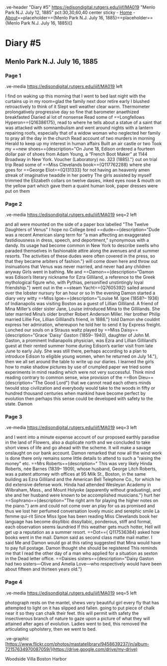 .ve-header "Diary #5" https://edisondigital.rutgers.edu/iiif/MA019 "Menlo Park N.J. July 12, 1885" pct:30,30,60,40 center sticky
    - [Home](/)
    - [About](/about)==placeholder=={Menlo Park N.J. July 16, 1885}==placeholder=={Menlo Park N.J. July 16, 1885}[]
    
# Diary #5 

## Menlo Park N.J. July 16, 1885

### Page 1

.ve-media https://edisondigital.rutgers.edu/iiif/MA019 left

I find on waking up this morning that I went to bed last night with the curtains up in my room=glad the family next door retire early  I blushed retroactively to think of it  Slept well weather clear warm. Thermometer prolongatively progressive day so fine that barometer anaethized breakfasted Diaried al lot of nonsense  Read some of ==Longfellows Hyperon=={Q16386175}, read to where he tells about a statue of a saint that was attacked with somnambulism and went around nights with a lantern repairing roofs, especially that of a widow woman who neglected her family to pray all the day in the church Read account of two murders in morning Herald to keep up my interest in human affairs Built an air castle or two  Took my ==new shoes=={description="On June 18, Edison ordered a fourteen dollar pair of shoes from Adam Young, a “French Boot Maker” at 1144 Broadway in New York. Voucher (Laboratory) no. 323 (1885)."} out on trial trip Read some of ==Miss Clevelands book=={Q117762288} where she goes for ==George Eliot=={Q131333} for not having an heavenly amen streak of imaginative twaddle in her poetry The girls assisted by myself trimmed the Elizabeth collars on twelve dasies, inked eyes nose & mouth on the yellow part which gave them a quaint human look, paper dresses were put on them

### Page 2

.ve-media https://edisondigital.rutgers.edu/iiif/MA019 seq=2 left

and all were mounted on the side of a paper box labelled "The Twelve Daughters of Venus" I hope no College bred ==dude=={description="Dude was a recent American slang term for “a man affecting an exaggerated fastidiousness in dress, speech, and deportment,” synonymous with a dandy. Its usage had become common in New York to
describe swells who paraded themselves in fashionable attire along the avenues and at summer resorts. The activities of these dudes were often covered in the press, so that they became arbiters of fashion."} will come down here and throw out insinuations that Venus was never married, and never had any children anyway Girls went in bathing. Me and 
==Damon=={description="Damon was Edison’s literary nickname for Ezra Gilliland, a reference to the Greek mythological figure who, with Pythias, personified unstintingly loyal friendship."} went out in the ==steam Yacht=={Q7605392} sailed around over the lobster nursury for an hour or so In the evening Damon started a diary very witty ==Miss Igoe=={description="Louise M. Igoe (1858?– 1936) of Indianapolis was visiting Boston as a guest of Lillian Gilliland. A friend of Mina Miller’s older sister Jane, Louise introduced Mina to the Gillilands. She later married Mina’s older brother Robert Anderson Miller. Her brother Philip married Lillie Fox, Lillian Gilliland’s friend, in 1886."} told Damon she couldnt express her admiration, whereupon he told her to send it by Express freight. Lunched our souls on a Strauss waltz played by ==Miss Daisy=={description="Grace 'Daisy' Gaston (1859– 1940), daughter of John M. Gaston, a prominent Indianapolis physician, was Ezra and Lillian Gilliland’s guest at their rented summer home during Edison’s earlier visit from late June to early July. She was still there, perhaps according to a plan to introduce Edison to eligible young women, when he returned on July 14."}, then we all set around the table to write up our diaries. I learned the girls how to make shadow pictures by use of crumpled  paper we tried some experiments in mind reading which were not very successful. Think mind reading contrary to common sense, wise provision of the ==Bon Dieu=={description="The Good Lord"} that we cannot read each others minds twould stop civilization and everybody would take to the woods in fifty or hundred thousand centuries when mankind have become perfect by evolution then perhaps this sense could be developed with safety to the state. Damon 
    
### Page 3

.ve-media https://edisondigital.rutgers.edu/iiif/MA019 seq=3 left

and I went into a minute expense account of our proposed earthly paradise in the land of Flowers, also a duplicate north and we concluded to take short views of life and go ahead with the scheme. It will make a savage onslaught on our bank account. Damon remarked that now all the wind work is done there only remains some little details to attend to such a "raising the money" etc. ==Mrs Roberts=={description=" This was very likely Hinda Roberts, née Barnes (1839– 1909), whose husband, George Litch Roberts, was a patent attorney with offices at 95 Milk St., Boston, in the same building as Ezra Gilliland and the American Bell Telephone Co., for which he did extensive defense work. Hinda had attended Wesleyan Academy in Wilbraham, Mass., and Mount Holyoke (apparently without graduating), and she and her husband were known to be accomplished musicians."} hurt her ==Sophrano=={description="The right arm for playing the higher notes on the piano."} arm and could not come over an play for us as promised and thus we lost her perfumed conversation lovely music and serephic smile La femme qui-rit Since Miss Igoe has been reading Miss Clevelands book her language has become disyllibic dissyllabic, ponderous, stiff and formal, each observation seems laundried If this weather gets much hotter, Hell will get up a reputation as a summer resort. ==Dot=={ Q117536384} asked how books went in the mail. Damon said as second class matte mail matter. I said Me and Damon would go at this rating suggested that Mina would have to pay full postage. Damon thought she should be registered This reminds me that I read the other day of a man who applied for a situation as sexton in the Dead letter office. ==Daisies sisters=={description="Daisy Gaston had two sisters—Olive and Amelia Love—who respectively would have been about fifteen and thirteen years old."}

### Page 4

.ve-media https://edisondigital.rutgers.edu/iiif/MA019 seq=5 left

photograph rests on the mantel, shews very beautiful girl every fly that has attempted to light on it has slipped and fallen. going to put piece of chalk near it so they can chalk their feet.  this will permit with safety the insectiverous branch of nature to gaze upon a picture of what they will attained after ages of evolution. Ladies went to bed, this removed the articulating upholstery, then we went to bed.

.ve-graphic [https://www.flickr.com/photos/mastatelibrary/9458639237/in/album-72157634970087059/](https://drive.google.com/drive/my-drive) 

Woodside Villa Boston Harbor 
